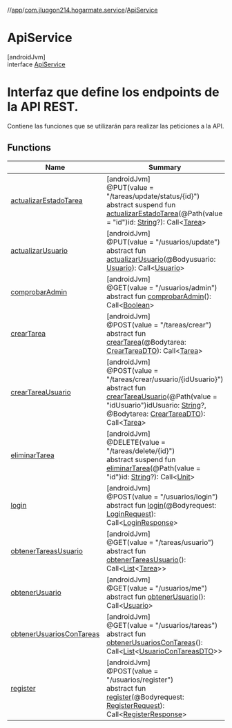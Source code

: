 //[app](../../../index.md)/[com.jluqgon214.hogarmate.service](../index.md)/[ApiService](index.md)

# ApiService

[androidJvm]\
interface [ApiService](index.md)

# Interfaz que define los endpoints de la API REST.

Contiene las funciones que se utilizarán para realizar las peticiones a la API.

## Functions

| Name | Summary |
|---|---|
| [actualizarEstadoTarea](actualizar-estado-tarea.md) | [androidJvm]<br>@PUT(value = &quot;/tareas/update/status/{id}&quot;)<br>abstract suspend fun [actualizarEstadoTarea](actualizar-estado-tarea.md)(@Path(value = &quot;id&quot;)id: [String](https://kotlinlang.org/api/latest/jvm/stdlib/kotlin-stdlib/kotlin/-string/index.html)?): Call&lt;[Tarea](../../com.jluqgon214.hogarmate.model/-tarea/index.md)&gt; |
| [actualizarUsuario](actualizar-usuario.md) | [androidJvm]<br>@PUT(value = &quot;/usuarios/update&quot;)<br>abstract fun [actualizarUsuario](actualizar-usuario.md)(@Bodyusuario: [Usuario](../../com.jluqgon214.hogarmate.model/-usuario/index.md)): Call&lt;[Usuario](../../com.jluqgon214.hogarmate.model/-usuario/index.md)&gt; |
| [comprobarAdmin](comprobar-admin.md) | [androidJvm]<br>@GET(value = &quot;/usuarios/admin&quot;)<br>abstract fun [comprobarAdmin](comprobar-admin.md)(): Call&lt;[Boolean](https://kotlinlang.org/api/latest/jvm/stdlib/kotlin-stdlib/kotlin/-boolean/index.html)&gt; |
| [crearTarea](crear-tarea.md) | [androidJvm]<br>@POST(value = &quot;/tareas/crear&quot;)<br>abstract fun [crearTarea](crear-tarea.md)(@Bodytarea: [CrearTareaDTO](../../com.jluqgon214.hogarmate.model.DTO/-crear-tarea-d-t-o/index.md)): Call&lt;[Tarea](../../com.jluqgon214.hogarmate.model/-tarea/index.md)&gt; |
| [crearTareaUsuario](crear-tarea-usuario.md) | [androidJvm]<br>@POST(value = &quot;/tareas/crear/usuario/{idUsuario}&quot;)<br>abstract fun [crearTareaUsuario](crear-tarea-usuario.md)(@Path(value = &quot;idUsuario&quot;)idUsuario: [String](https://kotlinlang.org/api/latest/jvm/stdlib/kotlin-stdlib/kotlin/-string/index.html)?, @Bodytarea: [CrearTareaDTO](../../com.jluqgon214.hogarmate.model.DTO/-crear-tarea-d-t-o/index.md)): Call&lt;[Tarea](../../com.jluqgon214.hogarmate.model/-tarea/index.md)&gt; |
| [eliminarTarea](eliminar-tarea.md) | [androidJvm]<br>@DELETE(value = &quot;/tareas/delete/{id}&quot;)<br>abstract suspend fun [eliminarTarea](eliminar-tarea.md)(@Path(value = &quot;id&quot;)id: [String](https://kotlinlang.org/api/latest/jvm/stdlib/kotlin-stdlib/kotlin/-string/index.html)?): Call&lt;[Unit](https://kotlinlang.org/api/latest/jvm/stdlib/kotlin-stdlib/kotlin/-unit/index.html)&gt; |
| [login](login.md) | [androidJvm]<br>@POST(value = &quot;/usuarios/login&quot;)<br>abstract fun [login](login.md)(@Bodyrequest: [LoginRequest](../../com.jluqgon214.hogarmate.model/-login-request/index.md)): Call&lt;[LoginResponse](../../com.jluqgon214.hogarmate.model/-login-response/index.md)&gt; |
| [obtenerTareasUsuario](obtener-tareas-usuario.md) | [androidJvm]<br>@GET(value = &quot;/tareas/usuario&quot;)<br>abstract fun [obtenerTareasUsuario](obtener-tareas-usuario.md)(): Call&lt;[List](https://kotlinlang.org/api/latest/jvm/stdlib/kotlin-stdlib/kotlin.collections/-list/index.html)&lt;[Tarea](../../com.jluqgon214.hogarmate.model/-tarea/index.md)&gt;&gt; |
| [obtenerUsuario](obtener-usuario.md) | [androidJvm]<br>@GET(value = &quot;/usuarios/me&quot;)<br>abstract fun [obtenerUsuario](obtener-usuario.md)(): Call&lt;[Usuario](../../com.jluqgon214.hogarmate.model/-usuario/index.md)&gt; |
| [obtenerUsuariosConTareas](obtener-usuarios-con-tareas.md) | [androidJvm]<br>@GET(value = &quot;/usuarios/tareas&quot;)<br>abstract fun [obtenerUsuariosConTareas](obtener-usuarios-con-tareas.md)(): Call&lt;[List](https://kotlinlang.org/api/latest/jvm/stdlib/kotlin-stdlib/kotlin.collections/-list/index.html)&lt;[UsuarioConTareasDTO](../../com.jluqgon214.hogarmate.model.DTO/-usuario-con-tareas-d-t-o/index.md)&gt;&gt; |
| [register](register.md) | [androidJvm]<br>@POST(value = &quot;/usuarios/register&quot;)<br>abstract fun [register](register.md)(@Bodyrequest: [RegisterRequest](../../com.jluqgon214.hogarmate.model/-register-request/index.md)): Call&lt;[RegisterResponse](../../com.jluqgon214.hogarmate.model/-register-response/index.md)&gt; |
